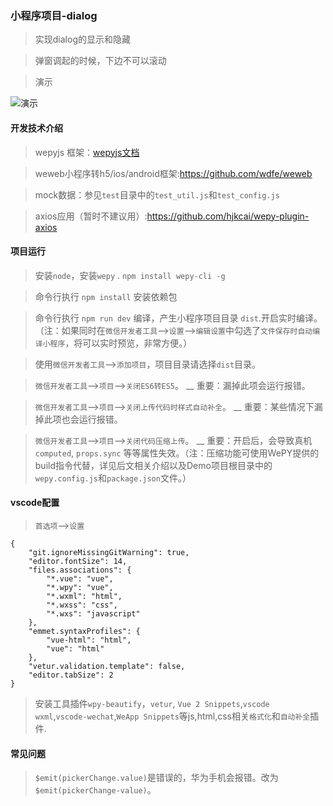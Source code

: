 ### 小程序项目-dialog

> 实现dialog的显示和隐藏

> 弹窗调起的时候，下边不可以滚动

> 演示

![演示](https://github.com/webdzq/wpy-wx-dialog/source/dialog.png)
#### 开发技术介绍

> wepyjs 框架：[wepyjs文档](https://tencent.github.io/wepy/document.html)


> weweb小程序转h5/ios/android框架:https://github.com/wdfe/weweb

> mock数据：参见`test`目录中的`test_util.js`和`test_config.js`

> axios应用（暂时不建议用）:https://github.com/hjkcai/wepy-plugin-axios

#### 项目运行

> 安装`node`，安装`wepy` . `npm install wepy-cli -g`

> 命令行执行 `npm install` 安装依赖包

> 命令行执行 `npm run dev` 编译，产生小程序项目目录 `dist`.开启实时编译。（注：如果同时在`微信开发者工具`-->`设置`-->`编辑设置`中勾选了`文件保存时自动编译小程序`，将可以实时预览，非常方便。）

> 使用`微信开发者工具`-->`添加项目`，项目目录请选择`dist`目录。

> `微信开发者工具`-->`项目`-->`关闭ES6转ES5`。 __ 重要：漏掉此项会运行报错。

> `微信开发者工具`-->`项目`-->`关闭上传代码时样式自动补全`。 __ 重要：某些情况下漏掉此项也会运行报错。

> `微信开发者工具`-->`项目`-->`关闭代码压缩上传`。 __ 重要：开启后，会导致真机`computed`, `props.sync` 等等属性失效。（注：压缩功能可使用WePY提供的build指令代替，详见后文相关介绍以及Demo项目根目录中的`wepy.config.js`和`package.json`文件。）

#### vscode配置

> `首选项`-->`设置`
```
{
    "git.ignoreMissingGitWarning": true,
    "editor.fontSize": 14,
    "files.associations": {
        "*.vue": "vue",
        "*.wpy": "vue",
        "*.wxml": "html",
        "*.wxss": "css",
        "*.wxs": "javascript"
    },
    "emmet.syntaxProfiles": {
        "vue-html": "html",
        "vue": "html"
    },
    "vetur.validation.template": false,
    "editor.tabSize": 2
}
```
> 安装工具插件`wpy-beautify`，`vetur`, `Vue 2 Snippets`,`vscode wxml`,`vscode-wechat`,`WeApp Snippets`等js,html,css相关`格式化`和`自动补全`插件.

#### 常见问题

> `$emit(pickerChange.value)`是错误的，华为手机会报错。改为`$emit(pickerChange-value)`。



